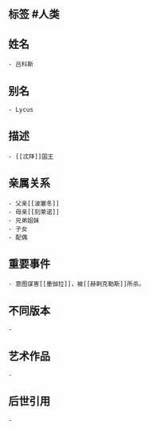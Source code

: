 ## 标签  #人类
## 姓名
	- 吕科斯
## 别名
	- Lycus
## 描述
	- [[忒拜]]国王
## 亲属关系
	- 父亲[[波塞冬]]
	- 母亲[[刻莱诺]]
	- 兄弟姐妹
	- 子女
	- 配偶
## 重要事件
	- 意图谋害[[墨伽拉]]，被[[赫剌克勒斯]]所杀。
## 不同版本
	-
## 艺术作品
	-
## 后世引用
	-
